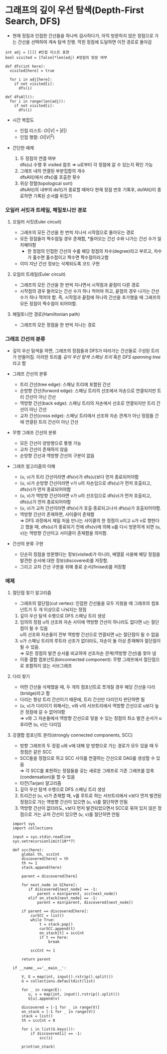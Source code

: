 # 그래프의 깊이 우선 탐색(Depth-First Search, DFS)

- 현재 정점과 인접한 간선들을 하나씩 검사하다가, 아직 방문하지 않은 정점으로 가는 간선을 선택하여 계속 탐색 진행. 막힌 정점에 도달하면 이전 경로로 돌아감
```
int adj = [[]] #인접 리스트 표현
bool visited = [false]*len(adj) #정점의 방문 여부

def dfs(int here):
  visited[here] = true
  
  for i in adj[here]:
    if not visited[i]:
      dfs(i)

def dfsAll():
  for i in range(len(adj)):
    if not visited[i]:
      dfs(i)
```

- 시간 복잡도
   - 인접 리스트: $O(|V|+|E|)$
   - 인접 행렬: $O(|V|^{2})$

- 간단한 예제
   1. 두 정점의 연결 여부  
     dfs(u) 수행 후 visited 참조 $\Rightarrow$ u로부터 각 정점에 갈 수 있는지 확인 가능
   2. 그래프 내의 연결된 부분집합의 개수  
     dfsAll()에서 dfs()를 호출한 횟수
   3. 위상 정렬(topological sort)  
     dfsAll()의 내부의 dsf()가 종료할 때마다 현재 정점 번호 기록후, dsfAll()이 종료하면 기록된 순서를 뒤집기

### 오일러 서킷과 트레일, 해밀토니안 경로
1. 오일러 서킷(Euler circuit)
   - 그래프의 모든 간선을 한 번씩 지나서 시작점으로 돌아오는 경로
   - 모든 정점들이 짝수점일 경우 존재함, *들어오는 간선 수와 나가는 간선 수가 일치해야함
     - 한 정점의 인접한 간선의 수를 해당 정점의 차수(degree)라고 부르고, 차수가 홀수면 홀수점이고 짝수면 짝수점이라고함
   - 이미 지난 간선 정보는 삭제되도록 코드 구현

2. 오일러 트레일(Euler circuit)
   - 그래프의 모든 간선을 한 번씩 지나면서 시작점과 끝점이 다른 경로
   - 시작점의 경우 들어오는 간선 수가 하나 적어야 하고, 끝점의 경우 나가는 간선 수가 하나 적어야 함. 즉, 시작점과 끝점에 하나의 간선을 추가했을 때 그래프의 모든 정점이 짝수점이 되어야함.

3. 해밀토니안 경로(Hamiltonian path)
   - 그래프의 모든 정점을 한 번씩 지나는 경로
   
### 그래프 간선의 분류
- 깊이 우선 탐색을 하면, 그래프의 정점들과 DFS가 따라가는 간선들로 구성된 트리가 만들어짐. 이러한 트리를 *깊이 우선 탐색 스패닝 트리* 혹은 
*DFS spanning tree*라고 함
- 그래프 간선의 분류
   - 트리 간선(tree edge): 스패닝 트리에 포함된 간선
   - 순방향 간선(forword edge): 스패닝 트리의 선조에서 자손으로 연결되지만 트리 간선이 아닌 간선
   - 역방향 간선(back edge): 스패닝 트리의 자손에서 선조로 연결되지만 트리 간선이 아닌 간선
   - 교차 간선(cross edge): 스패닝 트리에서 선조와 자손 관계가 아닌 정점들 간에 연결된 트리 간선이 아닌 간선
 
- 무향 그래프 간선의 분류
   - 모든 간선이 양방향으로 통행 가능
   - 교차 간선이 존재하지 않음
   - 순방향 간선과 역방향 간선의 구분이 없음

- 그래프 알고리즘의 이해
   - (u, v)가 트리 간선이라면 dfs(v)가 dfs(u)보다 먼저 종료되어야함
   - (u, v)가 순방향 간선이라면 v가 u의 자손임으로 dfs(u)가 먼저 호출되고, dfs(v)가 먼저 종료되어야함
   - (u, v)가 역방향 간선이라면 v가 u의 선조임으로 dfs(v)가 먼저 호출되고, dfs(u)가 먼저 종료되어야함
   - (u, v)가 교차 간선이라면 dfs(v)가 호출·종료되고나서 dfs(u)가 호출되어야함. 
   - 역방향 간선이 존재하면, 사이클이 존재함  
     $\Rightarrow$ DFS 과정에서 제일 처음 만나는 사이클의 한 정점이 u이고 u가 v로 향한다고 했을 때, dfs(u)가 종료되기 전에 dfs(v)에 의해 u를 다시 방문하게 되면 (u, v)는 역방향 간선이고 사이클이 존재함을 의미함.

- 간선의 분류 구현
   - 단순히 정점을 방문했다는 정보(visited)가 아니라, 배열읈 사용해 해당 정점을 발견한 순서에 대한 정보(discovered)를 저장함.
   - 그리고 교차 간선 구분을 위해 종료 순서(finised)를 저장함
   
### 예제
1. 절단점 찾기 알고리즘
   - 그래프의 절단점(cut vertex): 인접한 간선들을 모두 지웠을 때 그래프의 컴포넌트가 두 개 이상으로 나눠지는 정점
   1. 깊이 우선 탐색 수행으로 DFS 스패닝 트리 생성
   2. 임의의 정점 u의 선조와 자손 사이에 역방향 간선이 하나라도 없다면 u는 절단점이 될 수 있음  
     u의 선조와 자손들이 전부 역방향 간선으로 연결되면 u는 절단점이 될 수 없음
   3. u가 스패닝 트리의 루트라 선조가 없더라도, 자손이 둘 이상 존재해야 절단점이 될 수 있음.  
   $\Rightarrow$ 모든 정점의 발견 순서를 비교하여 선조자손 관계(역방향 간선)를 찾아 냄
   - 이중 결합 컴포넌트(binconnected component): 무향 그래프에서 절단점으로 포함하지 않는 서브그래프
   
2. 다리 찾기
   - 어떤 간선을 삭제했을 때, 두 개의 컴포넌트로 쪼개질 경우 해당 간선을 다리(bridge)라고 함
   - 다리는 항상 트리 간선이기 때문에, 트리 간선만 다리인지 판단하면 됨
   - (u, v)가 다리이기 위해서는, v와 v의 서브트리에서 역방향 간선으로 u보다 높은 정점에 갈 수 없어야함  
   $\Rightarrow$ v와 그 자손들에서 역방향 간선으로 닿을 수 있는 정점의 최소 발견 순서가 u 후라면 (u, v)는 다리임
 
3. 강결합 컴포넌트 분리(strongly connected components, SCC)
   - 방향 그래프의 두 정점 u와 v에 대해 양 방향으로 가는 경로가 모두 있을 때 두 정점은 같은 SCC
   - SCC들을 정점으로 하고 SCC 사이를 연결하는 간선으로 DAG를 생성할 수 있음  
   $\Rightarrow$ 각 SCC를 표현하는 정점들을 갖는 새로운 그래프로 기존 그래프를 압축(condensation)을 할 수 있음
   - 타잔(Tarjan) 알고리즘
   1. 깊이 우선 탐색 수행으로 DFS 스패닝 트리 생성
   2. 트리간선 (u, v)가 존재할 때, v를 루트로 하는 서브트리에서 v보다 먼저 발견된 정점으로 가는 역방향 간선이 있으면 (u, v)를 절단하면 안됨
   3. 역방향 간선이 없더라도, v보다 먼저 발견되었으면서 SCC로 묶여 있지 않은 정점으로 가는 교차 간선이 있으면 (u, v)를 절단하면 안됨
    ```
    import sys
    import collections

    input = sys.stdin.readline
    sys.setrecursionlimit(10**7)

    def scc(here):
        global th, sccCnt
        discovered[here] = th
        th += 1
        stack.append(here)

        parent = discovered[here]

        for next_node in G[here]:
           if discovered[next_node] == -1: 
               parent = min(parent, scc(next_node))
           elif on_stack[next_node] == -1: 
               parent = min(parent, discovered[next_node])

        if parent == discovered[here]:
            curSCC = list()
            while True:
                t = stack.pop()
                curSCC.append(t)
                on_stack[t] = sccCnt
                if t == here:
                    break

            sccCnt += 1

        return parent

    if __name__=='__main__':

        V, E = map(int, input().rstrip().split())
        G = collections.defaultdict(list)

        for _ in range(E):
           u, v = map(int, input().rstrip().split())
           G[u].append(v)

        discovered = [-1 for _ in range(V)]
        on_stack = [-1 for _ in range(V)]
        stack = list()
        th = sccCnt = 0

        for i in list(G.keys()):
            if discovered[i] == -1:
                scc(i)

        print(on_stack)
    ```
